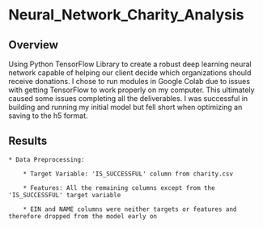 # Neural_Network_Charity_Analysis

## Overview
Using Python TensorFlow Library to create a robust deep learning neural network capable of helping our client decide which organizations should receive donations. I chose to run modules in Google Colab due to issues with getting TensorFlow to work properly on my computer. This ultimately caused some issues completing all the deliverables. I was successful in building and running my initial model but fell short when optimizing an saving to the h5 format. 

## Results

	* Data Preprocessing: 
	
		* Target Variable: 'IS_SUCCESSFUL' column from charity.csv
		
		* Features: All the remaining columns except from the 'IS_SUCCESSFUL' target variable

		* EIN and NAME columns were neither targets or features and therefore dropped from the model early on 






